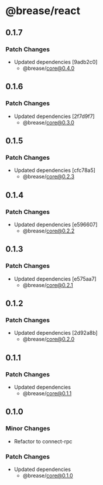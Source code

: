 # @brease/react

## 0.1.7

### Patch Changes

- Updated dependencies [9adb2c0]
  - @brease/core@0.4.0

## 0.1.6

### Patch Changes

- Updated dependencies [2f7d9f7]
  - @brease/core@0.3.0

## 0.1.5

### Patch Changes

- Updated dependencies [cfc78a5]
  - @brease/core@0.2.3

## 0.1.4

### Patch Changes

- Updated dependencies [e596607]
  - @brease/core@0.2.2

## 0.1.3

### Patch Changes

- Updated dependencies [e575aa7]
  - @brease/core@0.2.1

## 0.1.2

### Patch Changes

- Updated dependencies [2d92a8b]
  - @brease/core@0.2.0

## 0.1.1

### Patch Changes

- Updated dependencies
  - @brease/core@0.1.1

## 0.1.0

### Minor Changes

- Refactor to connect-rpc

### Patch Changes

- Updated dependencies
  - @brease/core@0.1.0
